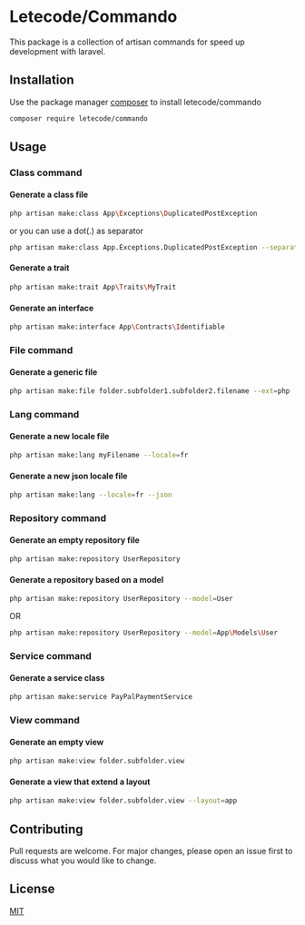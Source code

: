 # Letecode/Commando

This package is a collection of artisan commands for speed up development with laravel.

## Installation

Use the package manager [composer](https://getcomposer.org/) to install letecode/commando

```bash
composer require letecode/commando
```

## Usage

### Class command
#### Generate a class file
```bash
php artisan make:class App\Exceptions\DuplicatedPostException
```
or you can use a dot(.) as separator
```bash
php artisan make:class App.Exceptions.DuplicatedPostException --separator=.
```

#### Generate a trait 
```bash
php artisan make:trait App\Traits\MyTrait
```

#### Generate an interface
```bash
php artisan make:interface App\Contracts\Identifiable
```

### File command
#### Generate a generic file 
```bash
php artisan make:file folder.subfolder1.subfolder2.filename --ext=php
```

### Lang command
#### Generate a new locale file 
```bash
php artisan make:lang myFilename --locale=fr
```

#### Generate a new json locale file
```bash
php artisan make:lang --locale=fr --json
```

### Repository command
#### Generate an empty repository file
```bash
php artisan make:repository UserRepository
```
#### Generate a repository based on a model
```bash
php artisan make:repository UserRepository --model=User
```
OR
```bash
php artisan make:repository UserRepository --model=App\Models\User
```

### Service command
#### Generate a service class
```bash
php artisan make:service PayPalPaymentService
```


### View command
#### Generate an empty view 
```bash
php artisan make:view folder.subfolder.view
```

#### Generate a view that extend a layout
```bash
php artisan make:view folder.subfolder.view --layout=app
```

## Contributing
Pull requests are welcome. For major changes, please open an issue first to discuss what you would like to change.

## License
[MIT](https://choosealicense.com/licenses/mit/)
